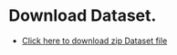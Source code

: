 # Download Dataset. 
- [Click here to download zip Dataset file](https://www.kaggle.com/datasets/pranavraikokte/covid19-image-dataset/download?datasetVersionNumber=2)
